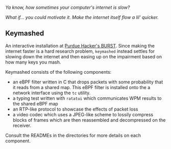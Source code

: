 _Ya know, how sometimes your computer's internet is slow?_

_What if... you could motivate it. Make the internet itself flow a lil' quicker._

## Keymashed

An interactive installation at [Purdue Hacker's BURST](https://burst.purduehackers.com/). Since making the internet faster is a hard research problem, `keymashed` instead settles for slowing down the internet and then easing up on the impairment based on how many keys you mash.

Keymashed consists of the following components:
- an eBPF filter written in C that drops packets with some probability that it reads from a shared map. This eBPF filter is installed onto the a network interface using the `tc` utility.
- a typing test written with `ratatui` which communicates WPM results to the shared eBPF map
- an RTP-like protocol to showcase the effects of packet loss
- a video codec which uses a JPEG-like scheme to lossily compress blocks of frames which are then reassembled and decompressed on the receiver.

Consult the READMEs in the directories for more details on each component.
